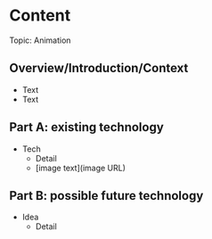 # Content
Topic: Animation

## Overview/Introduction/Context
* Text
* Text

## Part A: existing technology
* Tech
  * Detail
  * [image text](image URL)

## Part B: possible future technology
* Idea
  * Detail
